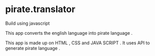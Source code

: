 # pirate.translator
Build using javascript 

This app converts the english language into pirate language .

This app is made up on HTML , CSS and JAVA SCRIPT . It uses API to generate pirate language .
